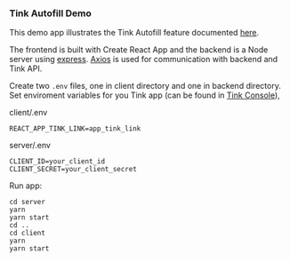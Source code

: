 ### Tink Autofill Demo

This demo app illustrates the Tink Autofill feature documented [here](https://docs.tink.com/resources/solutions/autofill).

The frontend is built with Create React App and the backend is a Node server using [express](https://expressjs.com/). [Axios](https://github.com/axios/axios) is used for communication with backend and Tink API.

Create two `.env` files, one in client directory and one in backend directory. Set enviroment variables for you Tink app (can be found in [Tink Console](https://console.tink.com/)),

client/.env

```
REACT_APP_TINK_LINK=app_tink_link
```

server/.env

```
CLIENT_ID=your_client_id
CLIENT_SECRET=your_client_secret
```

Run app:

```
cd server
yarn
yarn start
cd ..
cd client
yarn
yarn start
```
